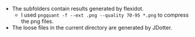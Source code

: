 - The subfolders contain results generated by flexidot.
    - I used `pngquant -f --ext .png --quality 70-95 *.png` to compress the png files.
- The loose files in the current directory are generated by JDotter.
